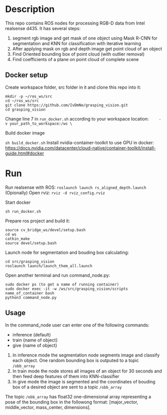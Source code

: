 # Description
This repo contains ROS nodes for processing RGB-D data from Intel realsense d435.
It has several steps:
1. segment rgb image and get mask of one object using Mask R-CNN for segmentation and KNN for classification with iterative learning
2. After applying mask on rgb and depth image get point cloud of an object
3. Find Oriented bounding box of point cloud (with outlier removal)
4. Find coefficients of a plane on point cloud of complete scene

## Docker setup

Create workspace folder, src folder in it and clone this repo into it:
```
mkdir -p ~/ros_ws/src
cd ~/ros_ws/src
git clone https://github.com/IvDmNe/grasping_vision.git
cd grasping_vision
```
Change line 7 in ```run_docker.sh``` according to your workspace location:
```    -v your_path_to_workspace:/ws \```

Build docker image

```sh build_docker.sh```
Install nvidia-container-toolkit to use GPU in docker: https://docs.nvidia.com/datacenter/cloud-native/container-toolkit/install-guide.html#docker

# Run
Run realsense with ROS:
```roslaunch launch rs_aligned_depth.launch```
(Opionally) Open rviz: ```rviz -d rviz_config.rviz```


Start docker

```sh run_docker.sh``` 

Prepare ros project and build it:
```
source cv_bridge_ws/devel/setup.bash
cd ws
catkin_make
source devel/setup.bash
```
Launch node for segmentation and bouding box calculating:
```
cd src/grasping_vision
roslaunch launch/launch_them_all.launch
```


Open another terminal and run command_node.py:

```
sudo docker ps (to get a name of running container)
sudo docker exec -it -w /ws/src/grasping_vision/scripts name_of_container bash
python3 command_node.py
```

## Usage

In the command_node user can enter one of the following commands:
  * inference (default)
  * train {name of object}
  * give {name of object}
  
1. In inference mode the segmentation node segments image and classify each object. One random bounding box is outputed to a topic ```/obb_array```
2. In train mode the node stores all images of an object for 30 seconds and then feed deep features of them into KNN-classifier
3. In give mode the image is segmented and the coordinates of bouding box of a desired object are sent to a topic ```/obb_array```

The topic ```/obb_array``` has float32 one-dimensional array representing a pose of the bounding box in the followong format: [major_vector, middle_vector, mass_center, dimensions].
